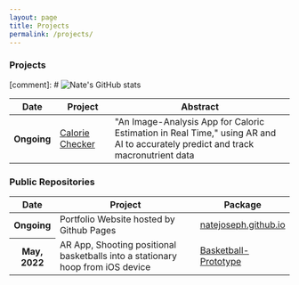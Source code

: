 ```yaml
---
layout: page
title: Projects
permalink: /projects/
---
```


### Projects

[comment]: # ![Nate's GitHub stats](https://github-readme-stats.vercel.app/api?username=natejoseph&show_icons=true&theme=default&bg_color=00000000)

<table class="table table-hover table-sm">
  <colgroup>
    <col style="width:12%">
    <col style="width:20%">
    <col style="width:68%">
  </colgroup>
  <thead>
    <tr>
      <th scope="col">Date</th>
      <th scope="col">Project</th>
      <th scope="col">Abstract</th>
    </tr>
  </thead>
  <tbody>
    <tr>
      <th scope="row">Ongoing</th>
      <td><a href="/assets/pdfs/CalorieChecker_UMComputingDayPoster.pdf"><span class="font-weight-bold">Calorie Checker</span></a></td>
      <td>"An Image-Analysis App for Caloric Estimation in Real Time," using AR and AI to accurately predict and track macronutrient data</td>
    </tr>
  </tbody>
</table>

### Public Repositories

<table class="table table-hover table-sm">
  <colgroup>
    <col style="width:12%">
    <col style="width:68%">
    <col style="width:20%">
  </colgroup>
  <thead>
    <tr>
      <th scope="col">Date</th>
      <th scope="col">Project</th>
      <th scope="col">Package</th>
    </tr>
  </thead>
  <tbody>
    <tr>
    <tr>
      <th scope="row">Ongoing</th>
      <td>Portfolio Website hosted by Github Pages</td>
      <td><a href="https://github.com/natejoseph/natejoseph.github.io"><span class="font-weight-bold">natejoseph.github.io</span></a></td>
    </tr>
      <th scope="row">May, 2022</th>
      <td>AR App, Shooting positional basketballs into a stationary hoop from iOS device</td>
      <td><a href="https://github.com/natejoseph/Basketball-Prototype"><span class="font-weight-bold">Basketball-Prototype</span></a></td>
    </tr>
  </tbody>
</table>
